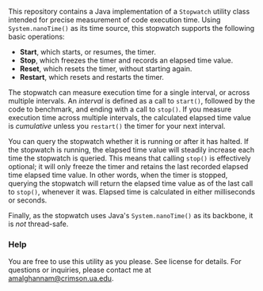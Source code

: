 This repository contains a Java implementation of a ```Stopwatch``` utility class intended for precise measurement of code execution time. 
Using ```System.nanoTime()``` as its time source, this stopwatch supports the following basic operations:

- **Start**, which starts, or resumes, the timer. 
- **Stop**, which freezes the timer and records an elapsed time value. 
- **Reset**, which resets the timer, without starting again. 
- **Restart**, which resets and restarts the timer. 

The stopwatch can measure execution time for a single interval, or across multiple intervals. An *interval* is defined as a call to 
```start()```, followed by the code to benchmark, and ending with a call to ```stop()```. If you measure execution time across multiple 
intervals, the calculated elapsed time value is *cumulative* unless you ```restart()``` the timer for your next interval. 

You can query the stopwatch whether it is running or after it has halted. If the stopwatch is running, the elapsed time value will 
steadily increase each time the stopwatch is queried. This means that calling ```stop()``` is effectively optional; it will only freeze 
the timer and retains the last recorded elapsed time elapsed time value. In other words, when the timer is stopped, querying the stopwatch 
will return the elapsed time value as of the last call to ```stop()```, whenever it was. Elapsed time is calculated in either milliseconds 
or seconds.

Finally, as the stopwatch uses Java's ```System.nanoTime()``` as its backbone, it is *not* thread-safe. 

### Help 
You are free to use this utility as you please. See license for details. For questions or inquiries, please contact me at 
amalghannam@crimson.ua.edu. 




